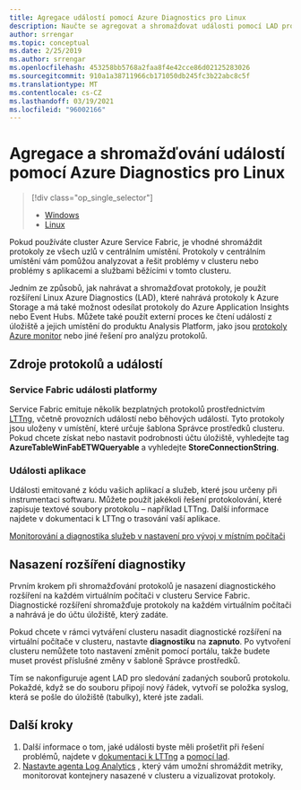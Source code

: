 ```yaml
---
title: Agregace událostí pomocí Azure Diagnostics pro Linux
description: Naučte se agregovat a shromažďovat události pomocí LAD pro monitorování a diagnostiku clusterů Azure Service Fabric.
author: srrengar
ms.topic: conceptual
ms.date: 2/25/2019
ms.author: srrengar
ms.openlocfilehash: 453258bb5768a2faa8f4e42cce86d02125283026
ms.sourcegitcommit: 910a1a38711966cb171050db245fc3b22abc8c5f
ms.translationtype: MT
ms.contentlocale: cs-CZ
ms.lasthandoff: 03/19/2021
ms.locfileid: "96002166"
---
```

# <a name="event-aggregation-and-collection-using-linux-azure-diagnostics"></a>Agregace a shromažďování událostí pomocí Azure Diagnostics pro Linux
> [!div class="op_single_selector"]
> * [Windows](service-fabric-diagnostics-event-aggregation-wad.md)
> * [Linux](service-fabric-diagnostics-event-aggregation-lad.md)
>
>

Pokud používáte cluster Azure Service Fabric, je vhodné shromáždit protokoly ze všech uzlů v centrálním umístění. Protokoly v centrálním umístění vám pomůžou analyzovat a řešit problémy v clusteru nebo problémy s aplikacemi a službami běžícími v tomto clusteru.

Jedním ze způsobů, jak nahrávat a shromažďovat protokoly, je použít rozšíření Linux Azure Diagnostics (LAD), které nahrává protokoly k Azure Storage a má také možnost odesílat protokoly do Azure Application Insights nebo Event Hubs. Můžete také použít externí proces ke čtení událostí z úložiště a jejich umístění do produktu Analysis Platform, jako jsou [protokoly Azure monitor](./service-fabric-diagnostics-oms-setup.md) nebo jiné řešení pro analýzu protokolů.

## <a name="log-and-event-sources"></a>Zdroje protokolů a událostí

### <a name="service-fabric-platform-events"></a>Service Fabric události platformy
Service Fabric emituje několik bezplatných protokolů prostřednictvím [LTTng](https://lttng.org), včetně provozních událostí nebo běhových událostí. Tyto protokoly jsou uloženy v umístění, které určuje šablona Správce prostředků clusteru. Pokud chcete získat nebo nastavit podrobnosti účtu úložiště, vyhledejte tag **AzureTableWinFabETWQueryable** a vyhledejte **StoreConnectionString**.

### <a name="application-events"></a>Události aplikace
 Události emitované z kódu vašich aplikací a služeb, které jsou určeny při instrumentaci softwaru. Můžete použít jakékoli řešení protokolování, které zapisuje textové soubory protokolu – například LTTng. Další informace najdete v dokumentaci k LTTng o trasování vaší aplikace.

[Monitorování a diagnostika služeb v nastavení pro vývoj v místním počítači](service-fabric-diagnostics-how-to-monitor-and-diagnose-services-locally-linux.md)

## <a name="deploy-the-diagnostics-extension"></a>Nasazení rozšíření diagnostiky
Prvním krokem při shromažďování protokolů je nasazení diagnostického rozšíření na každém virtuálním počítači v clusteru Service Fabric. Diagnostické rozšíření shromažďuje protokoly na každém virtuálním počítači a nahrává je do účtu úložiště, který zadáte. 

Pokud chcete v rámci vytváření clusteru nasadit diagnostické rozšíření na virtuální počítače v clusteru, nastavte **diagnostiku** na **zapnuto**. Po vytvoření clusteru nemůžete toto nastavení změnit pomocí portálu, takže budete muset provést příslušné změny v šabloně Správce prostředků.

Tím se nakonfiguruje agent LAD pro sledování zadaných souborů protokolu. Pokaždé, když se do souboru připojí nový řádek, vytvoří se položka syslog, která se pošle do úložiště (tabulky), které jste zadali.


## <a name="next-steps"></a>Další kroky

1. Další informace o tom, jaké události byste měli prošetřit při řešení problémů, najdete v [dokumentaci k LTTng](https://lttng.org/docs) a [pomocí lad](../virtual-machines/extensions/diagnostics-linux.md).
2. [Nastavte agenta Log Analytics](service-fabric-diagnostics-event-analysis-oms.md) , který vám umožní shromáždit metriky, monitorovat kontejnery nasazené v clusteru a vizualizovat protokoly. 

